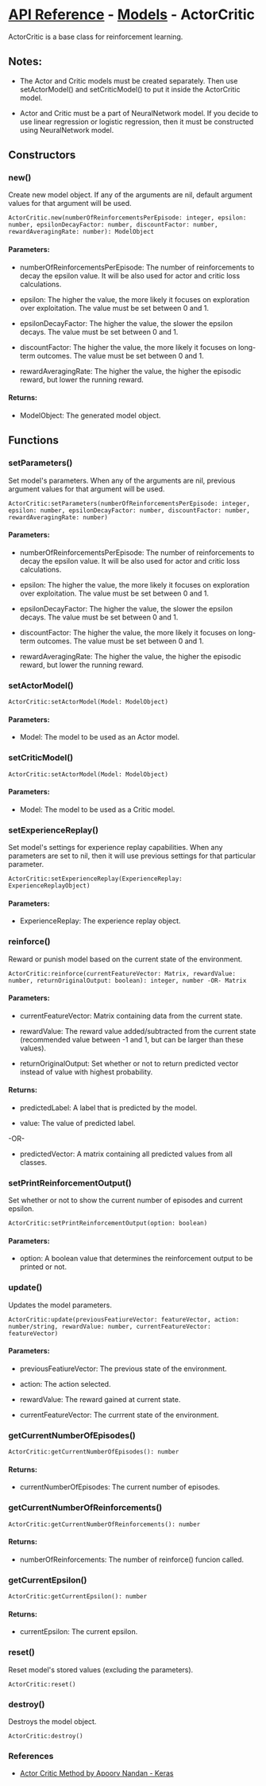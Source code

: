 # [API Reference](../../API.md) - [Models](../Models.md) - ActorCritic

ActorCritic is a base class for reinforcement learning.

## Notes:

* The Actor and Critic models must be created separately. Then use setActorModel() and setCriticModel() to put it inside the ActorCritic model.

* Actor and Critic must be a part of NeuralNetwork model. If you decide to use linear regression or logistic regression, then it must be constructed using NeuralNetwork model. 

## Constructors

### new()

Create new model object. If any of the arguments are nil, default argument values for that argument will be used.

```
ActorCritic.new(numberOfReinforcementsPerEpisode: integer, epsilon: number, epsilonDecayFactor: number, discountFactor: number, rewardAveragingRate: number): ModelObject
```

#### Parameters:

* numberOfReinforcementsPerEpisode: The number of reinforcements to decay the epsilon value. It will be also used for actor and critic loss calculations.

* epsilon: The higher the value, the more likely it focuses on exploration over exploitation. The value must be set between 0 and 1.

* epsilonDecayFactor: The higher the value, the slower the epsilon decays. The value must be set between 0 and 1.

* discountFactor: The higher the value, the more likely it focuses on long-term outcomes. The value must be set between 0 and 1.

* rewardAveragingRate: The higher the value, the higher the episodic reward, but lower the running reward.

#### Returns:

* ModelObject: The generated model object.

## Functions

### setParameters()

Set model's parameters. When any of the arguments are nil, previous argument values for that argument will be used.

```
ActorCritic:setParameters(numberOfReinforcementsPerEpisode: integer, epsilon: number, epsilonDecayFactor: number, discountFactor: number, rewardAveragingRate: number)
```

#### Parameters:

* numberOfReinforcementsPerEpisode: The number of reinforcements to decay the epsilon value. It will be also used for actor and critic loss calculations.

* epsilon: The higher the value, the more likely it focuses on exploration over exploitation. The value must be set between 0 and 1.

* epsilonDecayFactor: The higher the value, the slower the epsilon decays. The value must be set between 0 and 1.

* discountFactor: The higher the value, the more likely it focuses on long-term outcomes. The value must be set between 0 and 1.

* rewardAveragingRate: The higher the value, the higher the episodic reward, but lower the running reward.

### setActorModel()

```
ActorCritic:setActorModel(Model: ModelObject)
```

#### Parameters:

* Model: The model to be used as an Actor model.

### setCriticModel()

```
ActorCritic:setActorModel(Model: ModelObject)
```

#### Parameters:

* Model: The model to be used as a Critic model.

### setExperienceReplay()

Set model's settings for experience replay capabilities. When any parameters are set to nil, then it will use previous settings for that particular parameter.

```
ActorCritic:setExperienceReplay(ExperienceReplay: ExperienceReplayObject)
```

#### Parameters:

* ExperienceReplay: The experience replay object.

### reinforce()

Reward or punish model based on the current state of the environment.

```
ActorCritic:reinforce(currentFeatureVector: Matrix, rewardValue: number, returnOriginalOutput: boolean): integer, number -OR- Matrix
```

#### Parameters:

* currentFeatureVector: Matrix containing data from the current state.

* rewardValue: The reward value added/subtracted from the current state (recommended value between -1 and 1, but can be larger than these values). 

* returnOriginalOutput: Set whether or not to return predicted vector instead of value with highest probability.

#### Returns:

* predictedLabel: A label that is predicted by the model.

* value: The value of predicted label.

-OR-

* predictedVector: A matrix containing all predicted values from all classes.

### setPrintReinforcementOutput()

Set whether or not to show the current number of episodes and current epsilon.

```
ActorCritic:setPrintReinforcementOutput(option: boolean)
```
#### Parameters:

* option: A boolean value that determines the reinforcement output to be printed or not.

### update()

Updates the model parameters.

```
ActorCritic:update(previousFeatiureVector: featureVector, action: number/string, rewardValue: number, currentFeatureVector: featureVector)
```

#### Parameters:

* previousFeatiureVector: The previous state of the environment.

* action: The action selected.

* rewardValue: The reward gained at current state.

* currentFeatureVector: The currrent state of the environment.

### getCurrentNumberOfEpisodes()

```
ActorCritic:getCurrentNumberOfEpisodes(): number
```

#### Returns:

* currentNumberOfEpisodes: The current number of episodes.

### getCurrentNumberOfReinforcements()

```
ActorCritic:getCurrentNumberOfReinforcements(): number
```

#### Returns:

* numberOfReinforcements: The number of reinforce() funcion called.

### getCurrentEpsilon()

```
ActorCritic:getCurrentEpsilon(): number
```

#### Returns:

* currentEpsilon: The current epsilon.

### reset()

Reset model's stored values (excluding the parameters).

```
ActorCritic:reset()
```

### destroy()

Destroys the model object.

```
ActorCritic:destroy()
```

### References

* [Actor Critic Method by Apoorv Nandan - Keras](https://keras.io/examples/rl/actor_critic_cartpole/)
